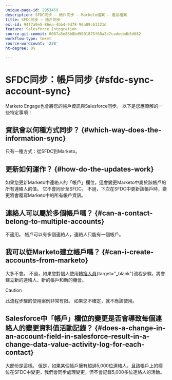 ```yaml
---
unique-page-id: 2953459
description: SFDC同步 — 帳戶同步 — Marketo檔案 — 產品檔案
title: SFDC同步 — 帳戶同步
exl-id: 94f7a9e5-86ea-4bb4-9d78-96a09c61321d
feature: Salesforce Integration
source-git-commit: 0087a5e88b8bd9601875f68a2e7cadeebdb5d682
workflow-type: tm+mt
source-wordcount: '228'
ht-degree: 0%

---
```


# SFDC同步：帳戶同步 {#sfdc-sync-account-sync}

Marketo Engage也會將您的帳戶資訊與Salesforce同步。 以下是您應瞭解的一些特定事項！

## 資訊會以何種方式同步？ {#which-way-does-the-information-sync}

只有一種方式：從SFDC到Marketo。

## 更新如何運作？ {#how-do-the-updates-work}

如果您更新Marketo中連絡人的「帳戶」欄位，這會變更Marketo中屬於該帳戶的所有連絡人的值。 它不會同步至SFDC。 不過，下次在SFDC中更新該帳戶時，變更將會覆寫Marketo中的所有帳戶資訊。

## 連絡人可以屬於多個帳戶嗎？  {#can-a-contact-belong-to-multiple-accounts}

不適用。 帳戶可以有多個連絡人，連絡人只能有一個帳戶。

## 我可以從Marketo建立帳戶嗎？ {#can-i-create-accounts-from-marketo}

大多不會。 不過，如果您對個人使用[轉換人員](/help/marketo/product-docs/core-marketo-concepts/smart-campaigns/flow-actions/convert-person.md){target="_blank"}流程步驟，將會建立新的連絡人、新的帳戶和新的機會。

>[!CAUTION]
>
>此流程步驟的使用案例非常有限。 如果您不確定，就不應該使用。

## Salesforce中「帳戶」欄位的變更是否會導致每個連絡人的變更資料值活動記錄？  {#does-a-change-in-an-account-field-in-salesforce-result-in-a-change-data-value-activity-log-for-each-contact}

大部份是這樣。 但是，如果某個帳戶擁有超過5,000位連絡人，且該帳戶上的欄位在SFDC中變更，我們會同步處理變更，但不會記錄5,000多位連絡人的活動。
